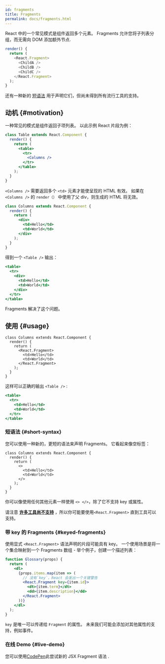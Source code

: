```yaml
---
id: fragments
title: Fragments
permalink: docs/fragments.html
---
```


React 中的一个常见模式是组件返回多个元素。 Fragments 允许您将子列表分组，而无需向 DOM 添加额外节点.

```js
render() {
  return (
    <React.Fragment>
      <ChildA />
      <ChildB />
      <ChildC />
    </React.Fragment>
  );
}
```

还有一种新的 [短语法](#short-syntax) 用于声明它们，但尚未得到所有流行工具的支持。

## 动机 {#motivation}

一种常见的模式是组件返回子项列表。 以此示例 React 片段为例：

```jsx
class Table extends React.Component {
  render() {
    return (
      <table>
        <tr>
          <Columns />
        </tr>
      </table>
    );
  }
}
```

`<Columns />` 需要返回多个 `<td>` 元素才能使呈现的 HTML 有效。 如果在 `<Columns />` 的 `render（）` 中使用了父 div，则生成的 HTML 将无效。

```jsx
class Columns extends React.Component {
  render() {
    return (
      <div>
        <td>Hello</td>
        <td>World</td>
      </div>
    );
  }
}
```

得到一个 `<Table />` 输出：

```jsx
<table>
  <tr>
    <div>
      <td>Hello</td>
      <td>World</td>
    </div>
  </tr>
</table>
```

Fragments 解决了这个问题。

## 使用 {#usage}

```jsx{4,7}
class Columns extends React.Component {
  render() {
    return (
      <React.Fragment>
        <td>Hello</td>
        <td>World</td>
      </React.Fragment>
    );
  }
}
```

这样可以正确的输出 `<Table />` :

```jsx
<table>
  <tr>
    <td>Hello</td>
    <td>World</td>
  </tr>
</table>
```

### 短语法 {#short-syntax}

您可以使用一种新的，更短的语法来声明 Fragments。 它看起来像空标签：

```jsx{4,7}
class Columns extends React.Component {
  render() {
    return (
      <>
        <td>Hello</td>
        <td>World</td>
      </>
    );
  }
}
```

你可以像使用任何其他元素一样使用 `<> </>`，除了它不支持 key 或属性。

请注意 **[许多工具尚不支持](/blog/2017/11/28/react-v16.2.0-fragment-support.html#support-for-fragment-syntax)** ，所以你可能要使用`<React.Fragment>` 直到工具可以支持。

### 带 key 的 Fragments {#keyed-fragments}

使用显式 `<React.Fragment>` 语法声明的片段可能具有 key。 一个使用场景是将一个集合映射到一个 Fragments 数组 - 举个例子，创建一个描述列表：

```jsx
function Glossary(props) {
  return (
    <dl>
      {props.items.map(item => (
        // 没有`key`，React 会发出一个关键警告
        <React.Fragment key={item.id}>
          <dt>{item.term}</dt>
          <dd>{item.description}</dd>
        </React.Fragment>
      ))}
    </dl>
  );
}
```

`key` 是唯一可以传递给 `Fragment` 的属性。 未来我们可能会添加对其他属性的支持，例如事件。

### 在线 Demo {#live-demo}

您可以使用[CodePen](https://codepen.io/reactjs/pen/VrEbjE?editors=1000)此尝试新的 JSX Fragment 语法 .
